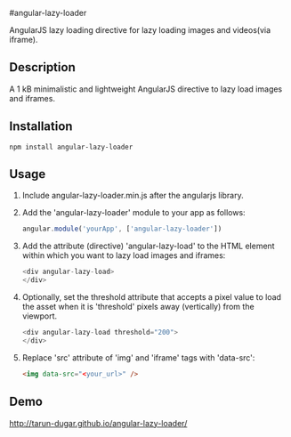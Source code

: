 #angular-lazy-loader

AngularJS lazy loading directive for lazy loading images and videos(via iframe).

Description
-----------

A 1 kB minimalistic and lightweight AngularJS directive to lazy load images and iframes.

Installation
------------

```code
npm install angular-lazy-loader
```

Usage
-----------

1. Include angular-lazy-loader.min.js after the angularjs library.
2. Add the 'angular-lazy-loader' module to your app as follows:
    ```javascript
    angular.module('yourApp', ['angular-lazy-loader'])
    ```

3. Add the attribute (directive) 'angular-lazy-load' to the HTML element within which you want to lazy load images and iframes:
    ```javascript
    <div angular-lazy-load>
    </div>
    ```

4. Optionally, set the threshold attribute that accepts a pixel value to load the asset when it is 'threshold' pixels away (vertically) from the viewport.

    ```javascript
    <div angular-lazy-load threshold="200">
    </div>
    ```
    
4. Replace 'src' attribute of 'img' and 'iframe' tags with 'data-src':
    ```html
    <img data-src="<your_url>" />
    ```

Demo
-----------

http://tarun-dugar.github.io/angular-lazy-loader/


